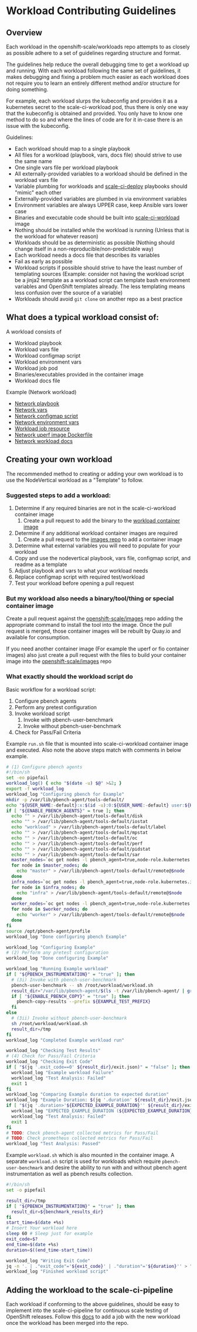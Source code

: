 # Workload Contributing Guidelines

## Overview

Each workload in the openshift-scale/workloads repo attempts to as closely as possible adhere to a set of guidelines regarding structure and format.

The guidelines help reduce the overall debugging time to get a workload up and running. With each workload following the same set of guidelines, it makes debugging and fixing a problem much easier as each workload does not require you to learn an entirely different method and/or structure for doing something.

For example, each workload slurps the kubeconfig and provides it as a kubernetes secret to the scale-ci-workload pod, thus there is only one way that the kubeconfig is obtained and provided. You only have to know one method to do so and where the lines of code are for it in-case there is an issue with the kubeconfig.

Guidelines:
* Each workload should map to a single playbook
* All files for a workload (playbook, vars, docs file) should strive to use the same name
* One single vars file per workload playbook
* All externally-provided variables to a workload should be defined in the workload vars file
* Variable plumbing for workloads and [scale-ci-deploy](https://github.com/openshift-scale/scale-ci-deploy) playbooks should "mimic" each other
* Externally-provided variables are plumbed in via environment variables
* Environment variables are always UPPER case, keep Ansible vars lower case
* Binaries and executable code should be built into [scale-ci-workload](https://github.com/openshift-scale/images/blob/master/scale-ci-workload/Dockerfile) image
* Nothing should be installed while the workload is running (Unless that is the workload for whatever reason)
* Workloads should be as deterministic as possible (Nothing should change itself in a non-reproducible/non-predictable way)
* Each workload needs a docs file that describes its variables
* Fail as early as possible
* Workload scripts if possible should strive to have the least number of templating sources (Example: consider not having the workload script be a jinja2 template as a workload script can template bash environment variables and OpenShift templates already. The less templating means less confusion over the source of a variable)
* Workloads should avoid `git clone` on another repo as a best practice

## What does a typical workload consist of:

A workload consists of

* Workload playbook
* Workload vars file
* Workload configmap script
* Workload environment vars
* Workload job pod
* Binaries/executables provided in the container image
* Workload docs file

Example (Network workload)
* [Network playbook](../workloads/network.yml)
* [Network vars](../workloads/vars/network.yml)
* [Network configmap script](../workloads/files/workload-network-script-cm.yml)
* [Network environment vars](../workloads/templates/workload-env.yml.j2)
* [Workload job resource](../workloads/templates/workload-job.yml.j2)
* [Network uperf image Dockerfile](https://github.com/openshift-scale/images/blob/master/scale-ci-uperf/Dockerfile)
* [Network workload docs](network.md)

## Creating your own workload

The recommended method to creating or adding your own workload is to use the NodeVertical workload as a "Template" to follow.

### Suggested steps to add a workload:

1. Determine if any required binaries are not in the scale-ci-workload container image
    1. Create a pull request to add the binary to the [workload container image](https://github.com/openshift-scale/images)
2. Determine if any additional workload container images are required
    1. Create a pull request to the [images repo](https://github.com/openshift-scale/images) to add a container image
3. Determine what external variables you will need to populate for your workload
4. Copy and use the nodevertical playbook, vars file, configmap script, and readme as a template
5. Adjust playbook and vars to what your workload needs
6. Replace configmap script with required test/workload
7. Test your workload before opening a pull request

### But my workload also needs a binary/tool/thing or special container image

Create a pull request against the [openshift-scale/images](https://github.com/openshift-scale/images) repo adding the appropriate command to install the tool into the image.  Once the pull request is merged, those container images will be rebuilt by Quay.io and available for consumption.

If you need another container image (For example the uperf or fio container images) also just create a pull request with the files to build your container image into the [openshift-scale/images](https://github.com/openshift-scale/images) repo

### What exactly should the workload script do

Basic workflow for a workload script:

1. Configure pbench agents
2. Perform any pretest configuration
3. Invoke workload script
    1. Invoke with pbench-user-benchmark
    2. Invoke without pbench-user-benchmark
4. Check for Pass/Fail Criteria

Example `run.sh` file that is mounted into scale-ci-workload container image and executed.  Also note the above steps match with comments in below example.

```sh
# (1) Configure pbench agents
#!/bin/sh
set -eo pipefail
workload_log() { echo "$(date -u) $@" >&2; }
export -f workload_log
workload_log "Configuring pbench for Example"
mkdir -p /var/lib/pbench-agent/tools-default/
echo "${USER_NAME:-default}:x:$(id -u):0:${USER_NAME:-default} user:${HOME}:/sbin/nologin" >> /etc/passwd
if [ "${ENABLE_PBENCH_AGENTS}" = true ]; then
  echo "" > /var/lib/pbench-agent/tools-default/disk
  echo "" > /var/lib/pbench-agent/tools-default/iostat
  echo "workload" > /var/lib/pbench-agent/tools-default/label
  echo "" > /var/lib/pbench-agent/tools-default/mpstat
  echo "" > /var/lib/pbench-agent/tools-default/oc
  echo "" > /var/lib/pbench-agent/tools-default/perf
  echo "" > /var/lib/pbench-agent/tools-default/pidstat
  echo "" > /var/lib/pbench-agent/tools-default/sar
  master_nodes=`oc get nodes -l pbench_agent=true,node-role.kubernetes.io/master= --no-headers | awk '{print $1}'`
  for node in $master_nodes; do
    echo "master" > /var/lib/pbench-agent/tools-default/remote@$node
  done
  infra_nodes=`oc get nodes -l pbench_agent=true,node-role.kubernetes.io/infra= --no-headers | awk '{print $1}'`
  for node in $infra_nodes; do
    echo "infra" > /var/lib/pbench-agent/tools-default/remote@$node
  done
  worker_nodes=`oc get nodes -l pbench_agent=true,node-role.kubernetes.io/worker= --no-headers | awk '{print $1}'`
  for node in $worker_nodes; do
    echo "worker" > /var/lib/pbench-agent/tools-default/remote@$node
  done
fi
source /opt/pbench-agent/profile
workload_log "Done configuring pbench Example"

workload_log "Configuring Example"
# (2) Perform any pretest configuration
workload_log "Done configuring Example"

workload_log "Running Example workload"
if [ "${PBENCH_INSTRUMENTATION}" = "true" ]; then
  # (3i) Invoke with pbench-user-benchmark
  pbench-user-benchmark -- sh /root/workload/workload.sh
  result_dir="/var/lib/pbench-agent/$(ls -t /var/lib/pbench-agent/ | grep "pbench-user" | head -2 | tail -1)"/1/sample1
  if [ "${ENABLE_PBENCH_COPY}" = "true" ]; then
    pbench-copy-results --prefix ${EXAMPLE_TEST_PREFIX}
  fi
else
  # (3ii) Invoke without pbench-user-benchmark
  sh /root/workload/workload.sh
  result_dir=/tmp
fi
workload_log "Completed Example workload run"

workload_log "Checking Test Results"
# (4) Check for Pass/Fail Criteria
workload_log "Checking Exit Code"
if [ "$(jq '.exit_code==0' ${result_dir}/exit.json)" = "false" ]; then
  workload_log "Example workload Failure"
  workload_log "Test Analysis: Failed"
  exit 1
fi
workload_log "Comparing Example duration to expected duration"
workload_log "Example Duration: $(jq '.duration' ${result_dir}/exit.json)"
if [ "$(jq '.duration>'${EXPECTED_EXAMPLE_DURATION}'' ${result_dir}/exit.json)" = "true" ]; then
  workload_log "EXPECTED_EXAMPLE_DURATION (${EXPECTED_EXAMPLE_DURATION}) exceeded ($(jq '.duration' ${result_dir}/exit.json))"
  workload_log "Test Analysis: Failed"
  exit 1
fi
# TODO: Check pbench-agent collected metrics for Pass/Fail
# TODO: Check prometheus collected metrics for Pass/Fail
workload_log "Test Analysis: Passed"
```

Example `workload.sh` which is also mounted in the container image.  A separate `workload.sh` script is used for workloads which require `pbench-user-benchmark` and desire the ability to run with and without pbench agent instrumentation as well as pbench results collection.

```sh
#!/bin/sh
set -o pipefail

result_dir=/tmp
if [ "${PBENCH_INSTRUMENTATION}" = "true" ]; then
  result_dir=${benchmark_results_dir}
fi
start_time=$(date +%s)
# Insert Your workload here
sleep 60 # Sleep just for example
exit_code=$?
end_time=$(date +%s)
duration=$((end_time-start_time))

workload_log "Writing Exit Code"
jq -n '. | ."exit_code"='${exit_code}' | ."duration"='${duration}'' > "${result_dir}/exit.json"
workload_log "Finished workload script"
```

## Adding the workload to the scale-ci-pipeline

Each workload if conforming to the above guidelines, should be easy to implement into the scale-ci-pipeline for continuous scale testing of OpenShift releases. Follow this [docs](https://github.com/openshift-scale/scale-ci-pipeline#modifyingadding-new-workloads-to-the-scale-ci-pipeline) to add a job with the new workload once the workload has been merged into the repo.
